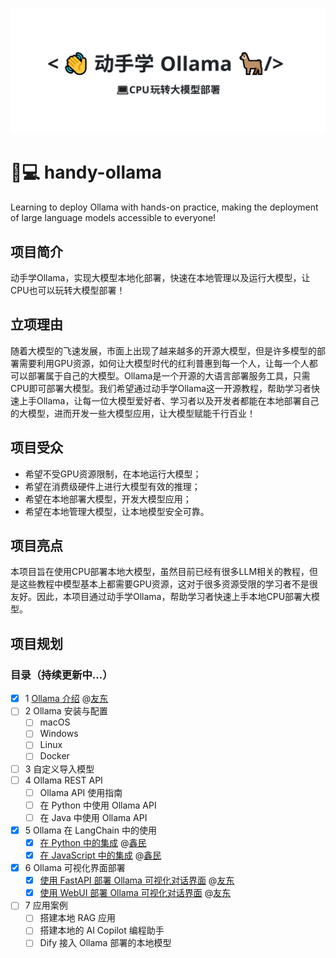 ![动手学Ollama](images/header.svg)

# 🦙💻 handy-ollama
Learning to deploy Ollama with hands-on practice, making the deployment of large language models accessible to everyone!

## 项目简介
动手学Ollama，实现大模型本地化部署，快速在本地管理以及运行大模型，让CPU也可以玩转大模型部署！

## 立项理由
随着大模型的飞速发展，市面上出现了越来越多的开源大模型，但是许多模型的部署需要利用GPU资源，如何让大模型时代的红利普惠到每一个人，让每一个人都可以部署属于自己的大模型。Ollama是一个开源的大语言部署服务工具，只需CPU即可部署大模型。我们希望通过动手学Ollama这一开源教程，帮助学习者快速上手Ollama，让每一位大模型爱好者、学习者以及开发者都能在本地部署自己的大模型，进而开发一些大模型应用，让大模型赋能千行百业！

## 项目受众
- 希望不受GPU资源限制，在本地运行大模型；
- 希望在消费级硬件上进行大模型有效的推理；
- 希望在本地部署大模型，开发大模型应用；
- 希望在本地管理大模型，让本地模型安全可靠。

## 项目亮点
本项目旨在使用CPU部署本地大模型，虽然目前已经有很多LLM相关的教程，但是这些教程中模型基本上都需要GPU资源，这对于很多资源受限的学习者不是很友好。因此，本项目通过动手学Ollama，帮助学习者快速上手本地CPU部署大模型。

## 项目规划
### 目录（持续更新中...）
- [x] 1 [Ollama 介绍](docs/C1/1.%20Ollama介绍.md) @[友东](https://github.com/AXYZdong)
- [ ] 2 Ollama 安装与配置
  - [ ] macOS
  - [ ] Windows
  - [ ] Linux
  - [ ] Docker
- [ ] 3 自定义导入模型
- [ ] 4 Ollama REST API
  - [ ] Ollama API 使用指南
  - [ ] 在 Python 中使用 Ollama API
  - [ ] 在 Java 中使用 Ollama API
- [x] 5 Ollama 在 LangChain 中的使用
    - [x] [在 Python 中的集成](docs/C5/1.%20Ollama在LangChain中的使用%20-%20Python集成.md) @[鑫民](https://github.com/fancyboi999)
    - [x] [在 JavaScript 中的集成](docs/C5/2.%20Ollama在LangChain中的使用%20-%20JavaScript集成.md) @[鑫民](https://github.com/fancyboi999)
- [x] 6 Ollama 可视化界面部署
    - [x] [使用 FastAPI 部署 Ollama 可视化对话界面](docs/C6/1.%20使用%20FastAPI%20部署%20Ollama%20可视化对话界面.md) @[友东](https://github.com/AXYZdong)
    - [x] [使用 WebUI 部署 Ollama 可视化对话界面](docs/C6/2.%20使用%20WebUI%20部署%20Ollama%20可视化对话界面.md) @[友东](https://github.com/AXYZdong)
- [ ] 7 应用案例
    - [ ] 搭建本地 RAG 应用
    - [ ] 搭建本地的 AI Copilot 编程助手
    - [ ] Dify 接入 Ollama 部署的本地模型
